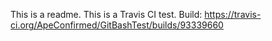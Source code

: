 This is a readme.
This is a Travis CI test.
Build: https://travis-ci.org/ApeConfirmed/GitBashTest/builds/93339660
